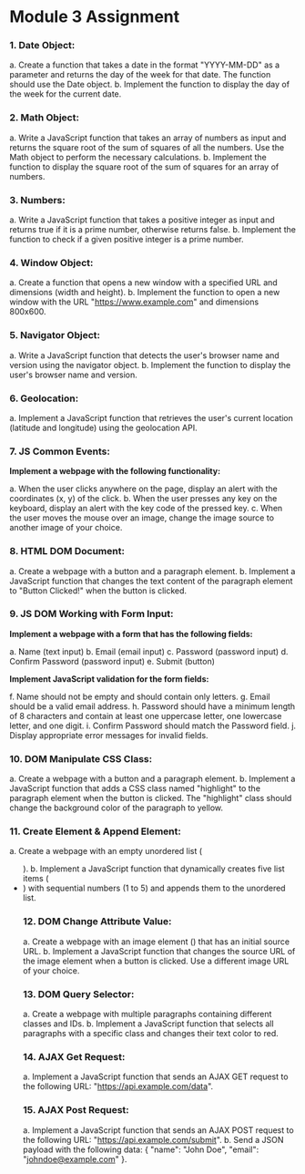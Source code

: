 # Module 3 Assignment

### 1. Date Object:

a. Create a function that takes a date in the format "YYYY-MM-DD" as a parameter and returns the day of the week for that date. The function should use the Date object.
b. Implement the function to display the day of the week for the current date.


### 2. Math Object:

a. Write a JavaScript function that takes an array of numbers as input and returns the square root of the sum of squares of all the numbers. Use the Math object to perform the necessary calculations.
b. Implement the function to display the square root of the sum of squares for an array of numbers.


### 3. Numbers:

a. Write a JavaScript function that takes a positive integer as input and returns true if it is a prime number, otherwise returns false.
b. Implement the function to check if a given positive integer is a prime number.


### 4. Window Object:

a. Create a function that opens a new window with a specified URL and dimensions (width and height).
b. Implement the function to open a new window with the URL "https://www.example.com" and dimensions 800x600.


### 5. Navigator Object:

a. Write a JavaScript function that detects the user's browser name and version using the navigator object.
b. Implement the function to display the user's browser name and version.


### 6. Geolocation:

a. Implement a JavaScript function that retrieves the user's current location (latitude and longitude) using the geolocation API.


### 7. JS Common Events:

**Implement a webpage with the following functionality:**

a. When the user clicks anywhere on the page, display an alert with the coordinates (x, y) of the click.
b. When the user presses any key on the keyboard, display an alert with the key code of the pressed key.
c. When the user moves the mouse over an image, change the image source to another image of your choice.


### 8. HTML DOM Document:

a. Create a webpage with a button and a paragraph element.
b. Implement a JavaScript function that changes the text content of the paragraph element to "Button Clicked!" when the button is clicked.


### 9. JS DOM Working with Form Input:


**Implement a webpage with a form that has the following fields:**

a. Name (text input)
b. Email (email input)
c. Password (password input)
d. Confirm Password (password input)
e. Submit (button)

**Implement JavaScript validation for the form fields:**

f. Name should not be empty and should contain only letters.
g. Email should be a valid email address.
h. Password should have a minimum length of 8 characters and contain at least one uppercase letter, one lowercase letter, and one digit.
i. Confirm Password should match the Password field.
j. Display appropriate error messages for invalid fields.


### 10. DOM Manipulate CSS Class:

a. Create a webpage with a button and a paragraph element.
b. Implement a JavaScript function that adds a CSS class named "highlight" to the paragraph element when the button is clicked. The "highlight" class should change the background color of the paragraph to yellow.


### 11. Create Element & Append Element:

a. Create a webpage with an empty unordered list (<ul>).
b. Implement a JavaScript function that dynamically creates five list items (<li>) with sequential numbers (1 to 5) and appends them to the unordered list.


### 12. DOM Change Attribute Value:

a. Create a webpage with an image element (<img>) that has an initial source URL.
b. Implement a JavaScript function that changes the source URL of the image element when a button is clicked. Use a different image URL of your choice.


### 13. DOM Query Selector:

a. Create a webpage with multiple paragraphs containing different classes and IDs.
b. Implement a JavaScript function that selects all paragraphs with a specific class and changes their text color to red.


### 14. AJAX Get Request:

a. Implement a JavaScript function that sends an AJAX GET request to the following URL: "https://api.example.com/data".


### 15. AJAX Post Request:

a. Implement a JavaScript function that sends an AJAX POST request to the following URL: "https://api.example.com/submit".
b. Send a JSON payload with the following data: { "name": "John Doe", "email": "johndoe@example.com" }.